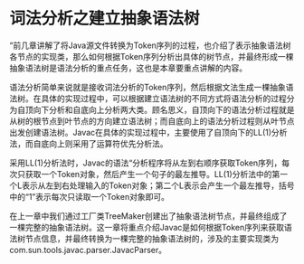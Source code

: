 # 词法分析之建立抽象语法树

“前几章讲解了将Java源文件转换为Token序列的过程，也介绍了表示抽象语法树各节点的实现类，那么如何根据Token序列分析出具体的树节点，并最终形成一棵抽象语法树是语法分析的重点任务，这也是本章要重点讲解的内容。

语法分析简单来说就是接收词法分析的Token序列，然后根据文法生成一棵抽象语法树。在具体的实现过程中，可以根据建立语法树的不同方式将语法分析的过程分为自顶向下分析和自底向上分析两大类。顾名思义，自顶向下的语法分析过程就是从树的根节点到叶节点的方向建立语法树；而自底向上的语法分析过程则从叶节点出发创建语法树。Javac在具体的实现过程中，主要使用了自顶向下的LL\(1\)分析法，而自底向上则采用了运算符优先分析法。

采用LL\(1\)分析法时，Javac的语法“分析程序将从左到右顺序获取Token序列，每次只获取一个Token对象，然后产生一个句子的最左推导。LL\(1\)分析法中的第一个L表示从左到右处理输入的Token对象；第二个L表示会产生一个最左推导，括号中的“1”表示每次只读取一个Token对象即可。

在上一章中我们通过工厂类TreeMaker创建出了抽象语法树节点，并最终组成了一棵完整的抽象语法树。这一章将重点介绍Javac是如何根据Token序列来获取语法树节点信息，并最终转换为一棵完整的抽象语法树的，涉及的主要实现类为com.sun.tools.javac.parser.JavacParser。
